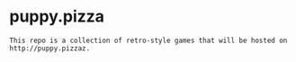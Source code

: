 # puppy.pizza
    This repo is a collection of retro-style games that will be hosted on http://puppy.pizzaz.